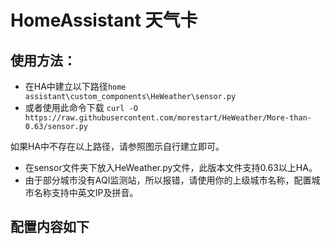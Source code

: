 # HomeAssistant 天气卡

## 使用方法：

- 在HA中建立以下路径`home assistant\custom_components\HeWeather\sensor.py`
- 或者使用此命令下载 `curl -O https://raw.githubusercontent.com/morestart/HeWeather/More-than-0.63/sensor.py`

如果HA中不存在以上路径，请参照图示自行建立即可。

- 在sensor文件夹下放入HeWeather.py文件，此版本文件支持0.63以上HA。
- 由于部分城市没有AQI监测站，所以报错，请使用你的上级城市名称，配置城市名称支持中英文IP及拼音。

## 配置内容如下
